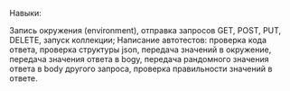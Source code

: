 Навыки:

Запись окружения (environment), отправка запросов GET, POST, PUT, DELETE, запуск коллекции;
Написание автотестов: проверка кода ответа, проверка структуры json, передача значений в окружение, передача значения ответа в bogy, передача рандомного значения ответа в body другого запросa, проверка правильности значений в ответе.